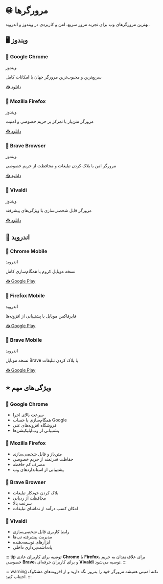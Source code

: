 # 🌐 مرورگرها

بهترین مرورگرهای وب برای تجربه مرور سریع، امن و کاربردی در ویندوز و اندروید.

## 🖥️ ویندوز

<div class="app-cards">
  <div class="app-card">
    <h3>🌈 Google Chrome</h3>
    <div class="platforms">
      <span class="platform-tag">ویندوز</span>
    </div>
    <p>سریع‌ترین و محبوب‌ترین مرورگر جهان با امکانات کامل</p>
    <div class="apps">
      <a href="https://www.google.com/chrome" class="app-link" target="_blank">
        📥 دانلود
      </a>
    </div>
  </div>

  <div class="app-card">
    <h3>🦊 Mozilla Firefox</h3>
    <div class="platforms">
      <span class="platform-tag">ویندوز</span>
    </div>
    <p>مرورگر متن‌باز با تمرکز بر حریم خصوصی و امنیت</p>
    <div class="apps">
      <a href="https://www.mozilla.org/firefox" class="app-link" target="_blank">
        📥 دانلود
      </a>
    </div>
  </div>

  <div class="app-card">
    <h3>🦁 Brave Browser</h3>
    <div class="platforms">
      <span class="platform-tag">ویندوز</span>
    </div>
    <p>مرورگر امن با بلاک کردن تبلیغات و محافظت از حریم خصوصی</p>
    <div class="apps">
      <a href="https://brave.com" class="app-link" target="_blank">
        📥 دانلود
      </a>
    </div>
  </div>

  <div class="app-card">
    <h3>🔴 Vivaldi</h3>
    <div class="platforms">
      <span class="platform-tag">ویندوز</span>
    </div>
    <p>مرورگر قابل شخصی‌سازی با ویژگی‌های پیشرفته</p>
    <div class="apps">
      <a href="http://vivaldi.com/download/" class="app-link" target="_blank">
        📥 دانلود
      </a>
    </div>
  </div>
</div>

## 📱 اندروید

<div class="app-cards">
  <div class="app-card">
    <h3>🌈 Chrome Mobile</h3>
    <div class="platforms">
      <span class="platform-tag">اندروید</span>
    </div>
    <p>نسخه موبایل کروم با همگام‌سازی کامل</p>
    <div class="apps">
      <a href="https://play.google.com/store/apps/details?id=com.android.chrome" class="app-link" target="_blank">
        📥 Google Play
      </a>
    </div>
  </div>

  <div class="app-card">
    <h3>🦊 Firefox Mobile</h3>
    <div class="platforms">
      <span class="platform-tag">اندروید</span>
    </div>
    <p>فایرفاکس موبایل با پشتیبانی از افزونه‌ها</p>
    <div class="apps">
      <a href="https://play.google.com/store/apps/details?id=org.mozilla.firefox" class="app-link" target="_blank">
        📥 Google Play
      </a>
    </div>
  </div>

  <div class="app-card">
    <h3>🦁 Brave Mobile</h3>
    <div class="platforms">
      <span class="platform-tag">اندروید</span>
    </div>
    <p>نسخه موبایل Brave با بلاک کردن تبلیغات</p>
    <div class="apps">
      <a href="https://play.google.com/store/apps/details?id=com.brave.browser" class="app-link" target="_blank">
        📥 Google Play
      </a>
    </div>
  </div>
</div>

## ⭐ ویژگی‌های مهم

### 🌈 Google Chrome
- سرعت بالای اجرا
- همگام‌سازی با حساب Google
- فروشگاه افزونه‌های غنی
- پشتیبانی از وب‌اپلیکیشن‌ها

### 🦊 Mozilla Firefox
- متن‌باز و قابل شخصی‌سازی
- حفاظت قدرتمند از حریم خصوصی
- مصرف کم حافظه
- پشتیبانی از استانداردهای وب

### 🦁 Brave Browser
- بلاک کردن خودکار تبلیغات
- محافظت از ردیابی
- سرعت بالا
- امکان کسب درآمد از تماشای تبلیغات

### 🔴 Vivaldi
- رابط کاربری قابل شخصی‌سازی
- مدیریت پیشرفته تب‌ها
- ابزارهای توسعه‌دهنده
- یادداشت‌برداری داخلی

::: tip توصیه
برای کاربران عادی **Chrome** یا **Firefox**، برای علاقه‌مندان به حریم خصوصی **Brave**، و برای کاربران حرفه‌ای **Vivaldi** توصیه می‌شود.
:::

::: warning نکته امنیتی
همیشه مرورگر خود را به‌روز نگه دارید و از افزونه‌های مشکوک اجتناب کنید.
:::